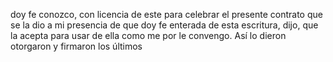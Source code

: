 doy fe conozco, con licencia de este para celebrar el presente contrato que se la dio a mi presencia de que doy fe enterada de esta escritura, dijo, que la acepta para usar de ella como me por le convengo. Así lo dieron otorgaron y firmaron los últimos